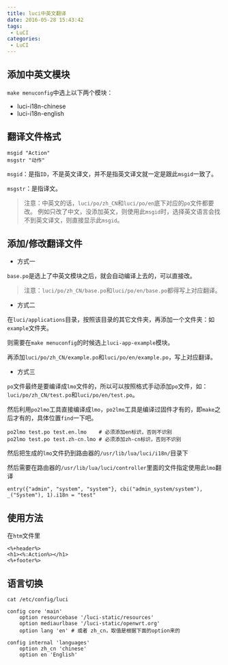 ```yaml
---
title: luci中英文翻译
date: 2016-05-28 15:43:42
tags:
 - LuCI
categories:
 - LuCI
---
```


## 添加中英文模块 ##

`make menuconfig`中选上以下两个模块：

- luci-i18n-chinese
- luci-i18n-english

## 翻译文件格式 ##

```
msgid "Action"
msgstr "动作"
```

`msgid`：是指`ID`，不是英文译文，并不是指英文译文就一定是跟此`msgid`一致了。

`msgstr`：是指译文。

> 注意：中英文的话，`luci/po/zh_CN`和`luci/po/en`底下对应的`po`文件都要改。
> 例如只改了中文，没添加英文，则使用此`msgid`时，选择英文语言会找不到英文译文，则直接显示此`msgid`。 

## 添加/修改翻译文件 ##

- 方式一

`base.po`是选上了中英文模块之后，就会自动编译上去的，可以直接改。

> 注意：`luci/po/zh_CN/base.po`和`luci/po/en/base.po`都得写上对应翻译。

- 方式二

在`luci/applications`目录，按照该目录的其它文件夹，再添加一个文件夹：如`example`文件夹。

则需要在`make menuconfig`的时候选上`luci-app-example`模块。

再添加`luci/po/zh_CN/example.po`和`luci/po/en/example.po`，写上对应翻译。

- 方式三

`po`文件最终是要编译成`lmo`文件的，所以可以按照格式手动添加`po`文件，如：`luci/po/zh_CN/test.po`和`luci/po/en/test.po`。

然后利用`po2lmo`工具直接编译成`lmo`，`po2lmo`工具是编译过固件才有的，即`make`之后才有的，具体位置`find`一下吧。

```
po2lmo test.po test.en.lmo    # 必须添加en标识，否则不识别
po2lmo test.po test.zh-cn.lmo # 必须添加zh-cn标识，否则不识别
```

然后把生成的`lmo`文件扔到路由器的`/usr/lib/lua/luci/i18n/`目录下

然后需要在路由器的`/usr/lib/lua/luci/controller`里面的文件指定使用此`lmo`翻译

```
entry({"admin", "system", "system"}, cbi("admin_system/system"), _("System"), 1).i18n = "test"
```
## 使用方法 ##

在`htm`文件里
```
<%+header%>                                                                    
<h1><%:Action%></h1>                                                      
<%+footer%>
```

## 语言切换 ##

`cat /etc/config/luci`

```
config core 'main'
    option resourcebase '/luci-static/resources'
    option mediaurlbase '/luci-static/openwrt.org'
    option lang 'en' # 或者 zh_cn，取值是根据下面的option来的

config internal 'languages'
    option zh_cn 'chinese'
    option en 'English'
```



